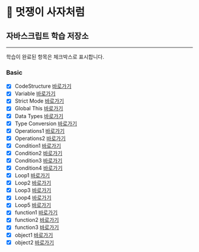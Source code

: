 # :lion: 멋쟁이 사자처럼

## 자바스크립트 학습 저장소
---
학습이 완료된 항목은 체크박스로 표시합니다.

### Basic
- [x] CodeStructure [바로가기](https://github.com/shju0317/lion-javascript/blob/01.core/client/chapter/core/01.codeStructure.js)
- [x] Variable [바로가기](https://github.com/shju0317/lion-javascript/blob/01.core/client/chapter/core/02.variables.js)
- [x] Strict Mode [바로가기](https://github.com/shju0317/lion-javascript/blob/01.core/client/chapter/core/03.strictMode.js)
- [x] Global This [바로가기](https://github.com/shju0317/lion-javascript/blob/01.core/client/chapter/core/04.globalThis.js)
- [x] Data Types [바로가기](https://github.com/shju0317/lion-javascript/blob/01.core/client/chapter/core/05.dataTypes.js)
- [x] Type Conversion [바로가기](https://github.com/shju0317/lion-javascript/blob/01.core/client/chapter/core/06.typeConversion.js)
- [x] Operations1 [바로가기](https://github.com/shju0317/lion-javascript/blob/01.core/client/chapter/core/07-1.operations.js)
- [x] Operations2 [바로가기](https://github.com/shju0317/lion-javascript/blob/01.core/client/chapter/core/07-2.operations.js)
- [x] Condition1 [바로가기](https://github.com/shju0317/lion-javascript/blob/01.core/client/chapter/core/08-1.condition.js)
- [x] Condition2 [바로가기](https://github.com/shju0317/lion-javascript/blob/01.core/client/chapter/core/08-2.condition.js)
- [x] Condition3 [바로가기](https://github.com/shju0317/lion-javascript/blob/01.core/client/chapter/core/08-3.condition.js)
- [x] Condition4 [바로가기](https://github.com/shju0317/lion-javascript/blob/01.core/client/chapter/core/08-4.condition.js)
- [x] Loop1 [바로가기](https://github.com/shju0317/lion-javascript/blob/01.core/client/chapter/core/09-1.loop.js)
- [x] Loop2 [바로가기](https://github.com/shju0317/lion-javascript/blob/01.core/client/chapter/core/09-2.loop.js)
- [x] Loop3 [바로가기](https://github.com/shju0317/lion-javascript/blob/01.core/client/chapter/core/09-3.loop.js)
- [x] Loop4 [바로가기](https://github.com/shju0317/lion-javascript/blob/01.core/client/chapter/core/09-4.loop.js)
- [x] Loop5 [바로가기](https://github.com/shju0317/lion-javascript/blob/01.core/client/chapter/core/09-5.loop.js)
- [x] function1 [바로가기](https://github.com/shju0317/lion-javascript/blob/01.core/client/chapter/core/10-1.function.js)
- [x] function2 [바로가기](https://github.com/shju0317/lion-javascript/blob/01.core/client/chapter/core/10-2.function.js)
- [x] function3 [바로가기](https://github.com/shju0317/lion-javascript/blob/01.core/client/chapter/core/10-3.function.js)
- [x] object1 [바로가기](https://github.com/shju0317/lion-javascript/blob/01.core/client/chapter/core/11-1.object.js)
- [x] object2 [바로가기](https://github.com/shju0317/lion-javascript/blob/01.core/client/chapter/core/11-2.object.js)